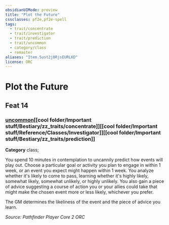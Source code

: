 ```yaml
---
obsidianUIMode: preview
title: "Plot the Future"
cssclasses: pf2e,pf2e-spell
tags:
  - trait/concentrate
  - trait/investigator
  - trait/prediction
  - trait/uncommon
  - category/class
  - remaster
aliases: "Item.5ust2j0RjsEURLKD"
license: ORC
---
```

# Plot the Future
## Feat 14
### [uncommon](cool%20folder/Important%20stuff/Bestiary/zz_traits/uncommon.md "Uncommon Rarity Trait")[[cool folder/Important stuff/Bestiary/zz_traits/concentrate]][[cool folder/Important stuff/Reference/Classes/Investigator]][[cool folder/Important stuff/Bestiary/zz_traits/prediction]]

**Category** class; 




You spend 10 minutes in contemplation to uncannily predict how events will play out. Choose a particular goal or activity you plan to engage in within 1 week, or an event you expect might happen within 1 week. You analyze whether it's likely to come to pass, learning whether it's highly likely, somewhat likely, somewhat unlikely, or highly unlikely. You also gain a piece of advice suggesting a course of action you or your allies could take that might make the chosen event more or less likely, whichever you prefer.

The GM determines the likeliness of the event and the piece of advice you learn.

*Source: Pathfinder Player Core 2*
*ORC*
